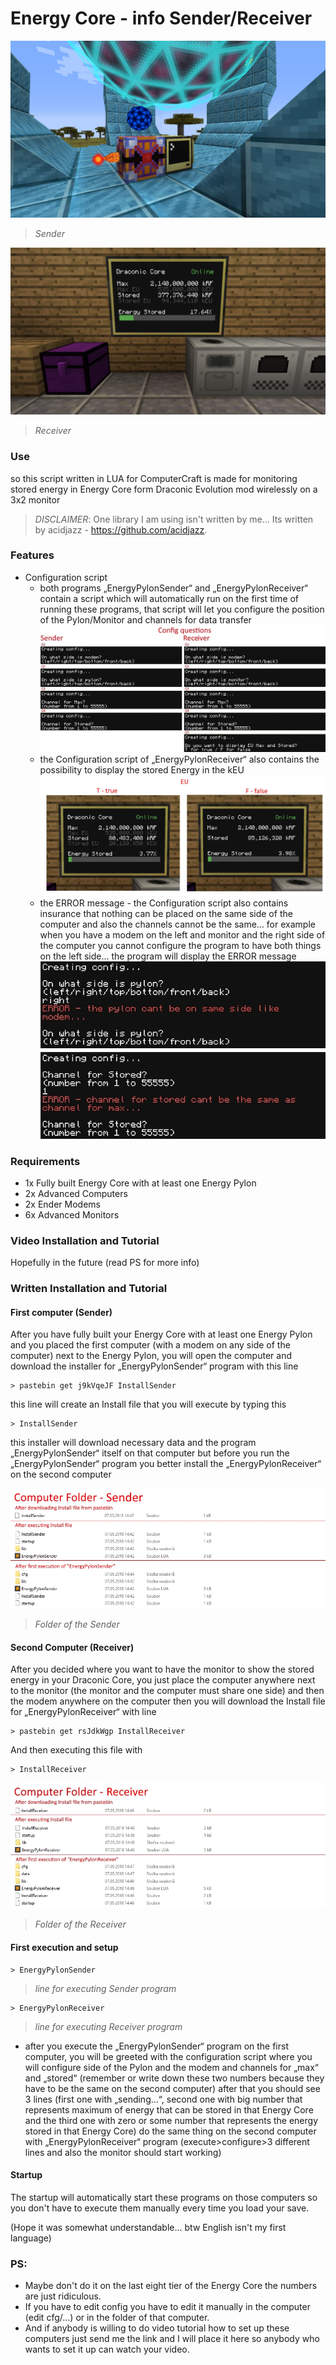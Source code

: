 # Energy Core - info Sender/Receiver

![](Photos/EnergyPylonSender.jpg)
> *Sender*

![](Photos/EnergyPylonReceiver.jpg)
> *Receiver*

### Use
so this script written in LUA for ComputerCraft is made for monitoring stored energy in Energy Core form Draconic Evolution mod wirelessly on a 3x2 monitor

> *DISCLAIMER*: One library I am using isn't written by me... Its written by acidjazz - https://github.com/acidjazz.

### Features
- Configuration script
 	- both programs „EnergyPylonSender“ and „EnergyPylonReceiver“ contain a script which will automatically run on the first time of running these programs, that script will let you configure the position of the Pylon/Monitor and channels for data transfer
![](Photos/Questions.jpg)
 	- the Configuration script of „EnergyPylonReceiver“ also contains the possibility to display the stored Energy in the kEU
![](Photos/EU.jpg)
 	- the ERROR message - the Configuration script also contains insurance that nothing can be placed on the same side of the computer and also the channels cannot be the same… for example when you have a modem on the left and monitor and the right side of the computer you cannot configure the program to have both things on the left side... the program will display the ERROR message
![](Photos/ERRORs.jpg)

### Requirements
- 1x Fully built Energy Core with at least one Energy Pylon 
- 2x Advanced Computers
- 2x Ender Modems 
- 6x Advanced Monitors

### Video Installation and Tutorial
Hopefully in the future (read PS for more info)

### Written Installation and Tutorial
#### First computer (Sender)
After you have fully built your Energy Core with at least one Energy Pylon and you placed the first computer (with a modem on any side of the computer) next to the Energy Pylon, you will open the computer and download the installer for „EnergyPylonSender“ program with this line
```
> pastebin get j9kVqeJF InstallSender
```
this line will create an Install file that you will execute by typing this
```
> InstallSender
```
this installer will download necessary data and the program „EnergyPylonSender“ itself on that computer but before you run the „EnergyPylonSender“ program you better install the „EnergyPylonReceiver“ on the second computer  

![](Photos/Sender.jpg)
> *Folder of the Sender*

#### Second Computer (Receiver)
After you decided where you want to have the monitor to show the stored energy in your Draconic Core, you just place the computer anywhere next to the monitor (the monitor and the computer must share one side) and then the modem anywhere on the computer then you will download the Install file for „EnergyPylonReceiver“ with line 
```
> pastebin get rsJdkWgp InstallReceiver
```
And then executing this file with
```
> InstallReceiver
```

![](Photos/Receiver.jpg)
> *Folder of the Receiver*

#### First execution and setup
```
> EnergyPylonSender
```
> *line for executing Sender program*
```
> EnergyPylonReceiver
```
> *line for executing Receiver program*
- after you execute the „EnergyPylonSender“ program on the first computer, you will be greeted with the configuration script where you will configure side of the Pylon and the modem and channels for „max“ and „stored“ (remember or write down these two numbers because they have to be the same on the second computer) after that you should see 3 lines (first one with „sending…“, second one with big number that represents maximum of energy that can be stored in that Energy Core and the third one with zero or some number that represents the energy stored in that Energy Core) do the same thing on the second computer with „EnergyPylonReceiver“ program (execute>configure>3 different lines and also the monitor should start working)

#### Startup
The startup will automatically start these programs on those computers so you don't have to execute them manually every time you load your save.

(Hope it was somewhat understandable... btw English isn't my first language)

### PS: 
- Maybe don't do it on the last eight tier of the Energy Core the numbers are just ridiculous. 
- If you have to edit config you have to edit it manually in the computer (edit cfg/...) or in the folder of that computer.
- And if anybody is willing to do video tutorial how to set up these computers just send me the link and I will place it here so anybody who wants to set it up can watch your video.
